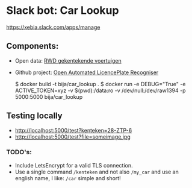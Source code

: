 # Slack bot: Car Lookup

https://xebia.slack.com/apps/manage

## Components:

- Open data: [RWD gekentekende voertuigen](https://opendata.rdw.nl/Voertuigen/Open-Data-RDW-Gekentekende_voertuigen/m9d7-ebf2)
- Github project: [Open Automated LicencePlate Recogniser](https://github.com/openalpr/openalpr)

    $ docker build -t bija/car_lookup .
    $ docker run -e DEBUG="True" -e ACTIVE_TOKEN=xyz -v $(pwd):/data:ro -v /dev/null:/dev/raw1394 -p 5000:5000 bija/car_lookup

## Testing locally

- [http://localhost:5000/test?kenteken=28-ZTP-6](http://localhost:5000/test?kenteken=28-ZTP-6)
- [http://localhost:5000/test?file=someimage.jpg](http://localhost:5000/test?file=someimage.jpg)


### TODO's:

- Include LetsEncrypt for a valid TLS connection.
- Use a single command `/kenteken` and not also `/my_car` and use an english name, I like: `/car` simple and short!